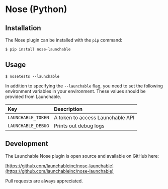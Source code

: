 # Nose \(Python\)

## Installation

The Nose plugin can be installed with the `pip` command:

```text
$ pip install nose-launchable
```

## Usage

```text
$ nosetests --launchable
```

In addition to specifying the `--launchable` flag, you need to set the following environment variables in your environment. These values should be provided from Launchable.

| Key | Description |
| :--- | :--- |
| `LAUNCHABLE_TOKEN` | A token to access Launchable API |
| `LAUNCHABLE_DEBUG` | Prints out debug logs |

## Development

The Launchable Nose plugin is open source and available on GitHub here:

[https://github.com/launchableinc/nose-launchable](https://github.com/launchableinc/nose-launchable)

Pull requests are always appreciated.

